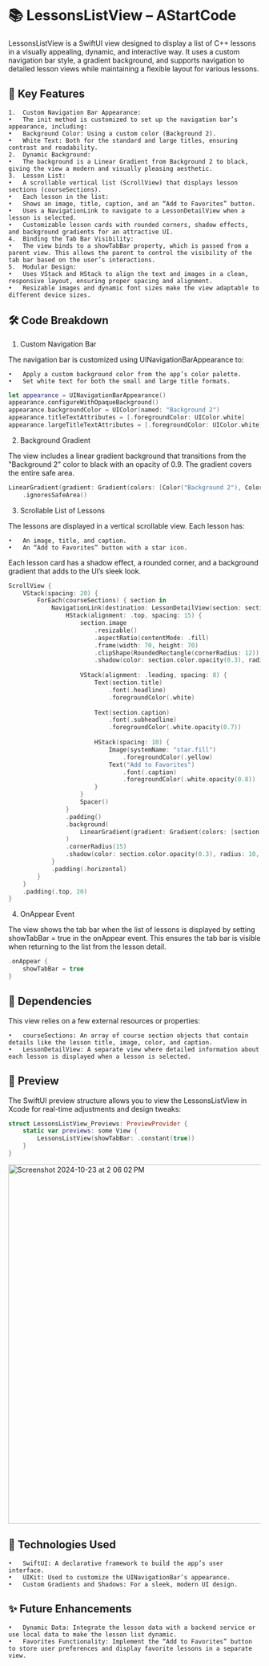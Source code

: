 # 📚 LessonsListView – AStartCode

LessonsListView is a SwiftUI view designed to display a list of C++ lessons in a visually appealing, dynamic, and interactive way. It uses a custom navigation bar style, a gradient background, and supports navigation to detailed lesson views while maintaining a flexible layout for various lessons.

## 🌟 Key Features

	1.	Custom Navigation Bar Appearance:
	•	The init method is customized to set up the navigation bar’s appearance, including:
	•	Background Color: Using a custom color (Background 2).
	•	White Text: Both for the standard and large titles, ensuring contrast and readability.
	2.	Dynamic Background:
	•	The background is a Linear Gradient from Background 2 to black, giving the view a modern and visually pleasing aesthetic.
	3.	Lesson List:
	•	A scrollable vertical list (ScrollView) that displays lesson sections (courseSections).
	•	Each lesson in the list:
	•	Shows an image, title, caption, and an “Add to Favorites” button.
	•	Uses a NavigationLink to navigate to a LessonDetailView when a lesson is selected.
	•	Customizable lesson cards with rounded corners, shadow effects, and background gradients for an attractive UI.
	4.	Binding the Tab Bar Visibility:
	•	The view binds to a showTabBar property, which is passed from a parent view. This allows the parent to control the visibility of the tab bar based on the user’s interactions.
	5.	Modular Design:
	•	Uses VStack and HStack to align the text and images in a clean, responsive layout, ensuring proper spacing and alignment.
	•	Resizable images and dynamic font sizes make the view adaptable to different device sizes.

## 🛠️ Code Breakdown

1. Custom Navigation Bar

The navigation bar is customized using UINavigationBarAppearance to:

	•	Apply a custom background color from the app’s color palette.
	•	Set white text for both the small and large title formats.

 ``` swift
let appearance = UINavigationBarAppearance()
appearance.configureWithOpaqueBackground()
appearance.backgroundColor = UIColor(named: "Background 2")
appearance.titleTextAttributes = [.foregroundColor: UIColor.white]
appearance.largeTitleTextAttributes = [.foregroundColor: UIColor.white]
```
2. Background Gradient

The view includes a linear gradient background that transitions from the "Background 2" color to black with an opacity of 0.9. The gradient covers the entire safe area.
``` swift
LinearGradient(gradient: Gradient(colors: [Color("Background 2"), Color.black.opacity(0.9)]), startPoint: .topLeading, endPoint: .bottomTrailing)
    .ignoresSafeArea()
```
3. Scrollable List of Lessons

The lessons are displayed in a vertical scrollable view. Each lesson has:

	•	An image, title, and caption.
	•	An “Add to Favorites” button with a star icon.

Each lesson card has a shadow effect, a rounded corner, and a background gradient that adds to the UI’s sleek look.
``` swift
ScrollView {
    VStack(spacing: 20) {
        ForEach(courseSections) { section in
            NavigationLink(destination: LessonDetailView(section: section, showTabBar: $showTabBar)) {
                HStack(alignment: .top, spacing: 15) {
                    section.image
                        .resizable()
                        .aspectRatio(contentMode: .fill)
                        .frame(width: 70, height: 70)
                        .clipShape(RoundedRectangle(cornerRadius: 12))
                        .shadow(color: section.color.opacity(0.3), radius: 5, x: 0, y: 3)
                    
                    VStack(alignment: .leading, spacing: 8) {
                        Text(section.title)
                            .font(.headline)
                            .foregroundColor(.white)
                        
                        Text(section.caption)
                            .font(.subheadline)
                            .foregroundColor(.white.opacity(0.7))
                        
                        HStack(spacing: 10) {
                            Image(systemName: "star.fill")
                                .foregroundColor(.yellow)
                            Text("Add to Favorites")
                                .font(.caption)
                                .foregroundColor(.white.opacity(0.8))
                        }
                    }
                    Spacer()
                }
                .padding()
                .background(
                    LinearGradient(gradient: Gradient(colors: [section.color.opacity(0.4), section.color.opacity(0.2)]), startPoint: .top, endPoint: .bottom)
                )
                .cornerRadius(15)
                .shadow(color: section.color.opacity(0.3), radius: 10, x: 0, y: 5)
            }
            .padding(.horizontal)
        }
    }
    .padding(.top, 20)
}
```
4. OnAppear Event

The view shows the tab bar when the list of lessons is displayed by setting showTabBar = true in the onAppear event. This ensures the tab bar is visible when returning to the list from the lesson detail.
``` swift
.onAppear {
    showTabBar = true
}
```
## 🧩 Dependencies

This view relies on a few external resources or properties:

	•	courseSections: An array of course section objects that contain details like the lesson title, image, color, and caption.
	•	LessonDetailView: A separate view where detailed information about each lesson is displayed when a lesson is selected.

## 📱 Preview

The SwiftUI preview structure allows you to view the LessonsListView in Xcode for real-time adjustments and design tweaks:
``` swift
struct LessonsListView_Previews: PreviewProvider {
    static var previews: some View {
        LessonsListView(showTabBar: .constant(true))
    }
}
```
<img width="717" alt="Screenshot 2024-10-23 at 2 06 02 PM" src="https://github.com/user-attachments/assets/9abb2f82-e83d-4404-8bb8-ccb4ca6301d0">


## 🔧 Technologies Used

	•	SwiftUI: A declarative framework to build the app’s user interface.
	•	UIKit: Used to customize the UINavigationBar’s appearance.
	•	Custom Gradients and Shadows: For a sleek, modern UI design.

 ## ✨ Future Enhancements

	•	Dynamic Data: Integrate the lesson data with a backend service or use local data to make the lesson list dynamic.
	•	Favorites Functionality: Implement the “Add to Favorites” button to store user preferences and display favorite lessons in a separate view.
